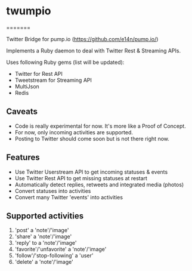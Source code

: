# twumpio
=======

Twitter Bridge for pump.io (https://github.com/e14n/pump.io/)

Implements a Ruby daemon to deal with Twitter Rest & Streaming APIs.

Uses following Ruby gems (list will be updated):

- Twitter for Rest API
- Tweetstream for Streaming API
- MultiJson
- Redis

## Caveats

- Code is really experimental for now. It's more like a Proof of Concept.
- For now, only incoming activities are supported.
- Posting to Twitter should come soon but is not there right now.

## Features

- Use Twitter Userstream API to get incoming statuses & events
- Use Twitter Rest API to get missing statuses at restart
- Automatically detect replies, retweets and integrated media (photos)
- Convert statuses into activities
- Convert many Twitter 'events' into activities

## Supported activities

1. 'post' a 'note'/'image'
2. 'share' a 'note'/'image'
3. 'reply' to a 'note'/'image'
4. 'favorite'/'unfavorite' a 'note'/'image'
5. 'follow'/'stop-following' a 'user'
6. 'delete' a 'note'/'image'
